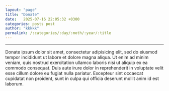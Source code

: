 ```yaml
---
layout: "page"
title: "Donate"
date:   2025-07-16 22:05:32 +0300
categories: posts post
author: "kkkkk"
permalink: /:categories/:day/:moth/:year/:title
---
```

---

Donate ipsum dolor sit amet, consectetur adipisicing elit, sed do eiusmod tempor incididunt ut labore et dolore magna aliqua. Ut enim ad minim veniam, quis nostrud exercitation ullamco laboris nisi ut aliquip ex ea commodo consequat. Duis aute irure dolor in reprehenderit in voluptate velit esse cillum dolore eu fugiat nulla pariatur. Excepteur sint occaecat cupidatat non proident, sunt in culpa qui officia deserunt mollit anim id est laborum.
